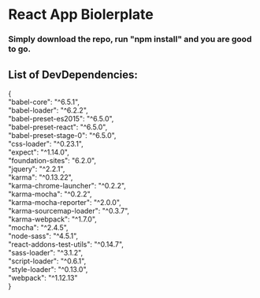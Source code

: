 
# React App Biolerplate

### Simply download the repo, run "npm install" and you are good to go.

## List of DevDependencies: <br />
  { <br />
    "babel-core": "^6.5.1", <br />
    "babel-loader": "^6.2.2", <br />
    "babel-preset-es2015": "^6.5.0", <br />
    "babel-preset-react": "^6.5.0", <br />
    "babel-preset-stage-0": "^6.5.0",<br />
    "css-loader": "^0.23.1", <br />
    "expect": "^1.14.0", <br />
    "foundation-sites": "6.2.0", <br />
    "jquery": "^2.2.1", <br />
    "karma": "^0.13.22", <br />
    "karma-chrome-launcher": "^0.2.2", <br />
    "karma-mocha": "^0.2.2", <br />
    "karma-mocha-reporter": "^2.0.0", <br />
    "karma-sourcemap-loader": "^0.3.7", <br />
    "karma-webpack": "^1.7.0", <br />
    "mocha": "^2.4.5", <br />
    "node-sass": "^4.5.1", <br />
    "react-addons-test-utils": "^0.14.7", <br />
    "sass-loader": "^3.1.2", <br />
    "script-loader": "^0.6.1", <br />
    "style-loader": "^0.13.0", <br />
    "webpack": "^1.12.13" <br />
  }
